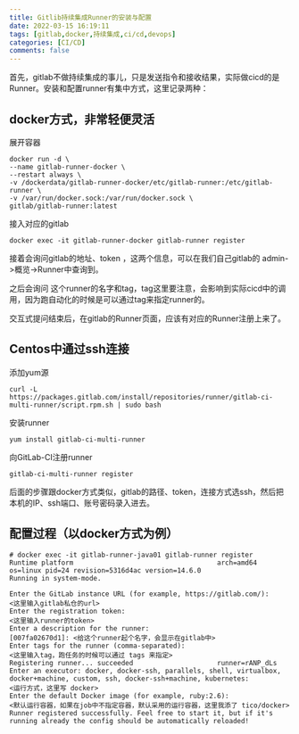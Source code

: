 ```yaml
---
title: Gitlib持续集成Runner的安装与配置
date: 2022-03-15 16:19:11
tags: [gitlab,docker,持续集成,ci/cd,devops]
categories: [CI/CD]
comments: false
---
```


首先，gitlab不做持续集成的事儿，只是发送指令和接收结果，实际做cicd的是Runner。安装和配置runner有集中方式，这里记录两种：

## docker方式，非常轻便灵活

展开容器
```
docker run -d \
--name gitlab-runner-docker \
--restart always \
-v /dockerdata/gitlab-runner-docker/etc/gitlab-runner:/etc/gitlab-runner \
-v /var/run/docker.sock:/var/run/docker.sock \
gitlab/gitlab-runner:latest
```
接入对应的gitlab
```
docker exec -it gitlab-runner-docker gitlab-runner register
```
接着会询问gitlab的地址、token ，这两个信息，可以在我们自己gitlab的 admin->概览->Runner中查询到。

之后会询问 这个runner的名字和tag，tag这里要注意，会影响到实际cicd中的调用，因为跑自动化的时候是可以通过tag来指定runner的。

交互式提问结束后，在gitlab的Runner页面，应该有对应的Runner注册上来了。

## Centos中通过ssh连接

添加yum源
```
curl -L https://packages.gitlab.com/install/repositories/runner/gitlab-ci-multi-runner/script.rpm.sh | sudo bash
```

安装runner
```
yum install gitlab-ci-multi-runner
```
向GitLab-CI注册runner
```
gitlab-ci-multi-runner register
```
后面的步骤跟docker方式类似，gitlab的路径、token，连接方式选ssh，然后把本机的IP、ssh端口、账号密码录入进去。

## 配置过程（以docker方式为例）
```
# docker exec -it gitlab-runner-java01 gitlab-runner register
Runtime platform                                    arch=amd64 os=linux pid=24 revision=5316d4ac version=14.6.0
Running in system-mode.                            
                                                   
Enter the GitLab instance URL (for example, https://gitlab.com/):
<这里输入gitlab私仓的url>
Enter the registration token:
<这里输入runner的token>
Enter a description for the runner:
[007fa02670d1]: <给这个runner起个名字，会显示在gitlab中>
Enter tags for the runner (comma-separated):
<这里输入tag，跑任务的时候可以通过 tags 来指定>
Registering runner... succeeded                     runner=rANP_dLs
Enter an executor: docker, docker-ssh, parallels, shell, virtualbox, docker+machine, custom, ssh, docker-ssh+machine, kubernetes:
<运行方式，这里写 docker>
Enter the default Docker image (for example, ruby:2.6):
<默认运行容器，如果在job中不指定容器，默认采用的运行容器，这里我添了 tico/docker>
Runner registered successfully. Feel free to start it, but if it's running already the config should be automatically reloaded! 
```
